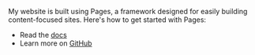 My website is built using Pages, a framework designed for easily building content-focused sites. Here's how to get started with Pages:

* Read the [docs](docs)
* Learn more on [GitHub](https://github.com/cogentcore/core/tree/main/pages)

